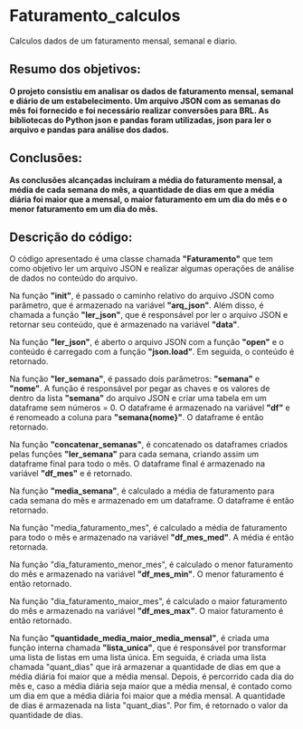 # Faturamento_calculos
Calculos dados de um faturamento mensal, semanal e diario.

## Resumo dos objetivos: 

**O projeto consistiu em analisar os dados de faturamento mensal, semanal e diário de um estabelecimento. Um arquivo JSON com as semanas do mês foi fornecido e foi necessário realizar conversões para BRL. As bibliotecas do Python json e pandas foram utilizadas, json para ler o arquivo e pandas para análise dos dados.**

## Conclusões:
**As conclusões alcançadas incluíram a média do faturamento mensal, a média de cada semana do mês, a quantidade de dias em que a média diária foi maior que a mensal, o maior faturamento em um dia do mês e o menor faturamento em um dia do mês.**

## Descrição do código:

O código apresentado é uma classe chamada **"Faturamento"** que tem como objetivo ler um arquivo JSON e realizar algumas operações de análise de dados no conteúdo do arquivo.

Na função **"init"**, é passado o caminho relativo do arquivo JSON como parâmetro, que é armazenado na variável **"arq_json"**. Além disso, é chamada a função **"ler_json"**, que é responsável por ler o arquivo JSON e retornar seu conteúdo, que é armazenado na variável **"data"**.

Na função **"ler_json"**, é aberto o arquivo JSON com a função **"open"** e o conteúdo é carregado com a função **"json.load"**. Em seguida, o conteúdo é retornado.

Na função **"ler_semana"**, é passado dois parâmetros: **"semana"** e **"nome"**. A função é responsável por pegar as chaves e os valores de dentro da lista **"semana"** do arquivo JSON e criar uma tabela em um dataframe sem números = 0. O dataframe é armazenado na variável **"df"** e é renomeado a coluna para **"semana{nome}"**. O dataframe é então retornado.

Na função **"concatenar_semanas"**, é concatenado os dataframes criados pelas funções **"ler_semana"** para cada semana, criando assim um dataframe final para todo o mês. O dataframe final é armazenado na variável **"df_mes"** e é retornado.

Na função **"media_semana"**, é calculado a média de faturamento para cada semana do mês e armazenado em um dataframe. O dataframe é então retornado.

Na função "media_faturamento_mes", é calculado a média de faturamento para todo o mês e armazenado na variável **"df_mes_med"**. A média é então retornada.

Na função "dia_faturamento_menor_mes", é calculado o menor faturamento do mês e armazenado na variável **"df_mes_min"**. O menor faturamento é então retornado.

Na função "dia_faturamento_maior_mes", é calculado o maior faturamento do mês e armazenado na variável **"df_mes_max"**. O maior faturamento é então retornado.

Na função **"quantidade_media_maior_media_mensal"**, é criada uma função interna chamada **"lista_unica"**, que é responsável por transformar uma lista de listas em uma lista única. Em seguida, é criada uma lista chamada "quant_dias" que irá armazenar a quantidade de dias em que a média diária foi maior que a média mensal. Depois, é percorrido cada dia do mês e, caso a média diária seja maior que a média mensal, é contado como um dia em que a média diária foi maior que a média mensal. A quantidade de dias é armazenada na lista "quant_dias". Por fim, é retornado o valor da quantidade de dias.
